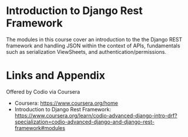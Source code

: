 # Introduction to Django Rest Framework

The modules in this course cover an introduction to the the Django REST framework and handling JSON within the context of APIs, fundamentals such as serialization ViewSheets, and authentication/permissions.

Links and Appendix
========================================================
Offered by Codio via Coursera

- Coursera: https://www.coursera.org/home
- Introduction to Django Rest Framework: https://www.coursera.org/learn/codio-advanced-django-intro-drf?specialization=codio-advanced-django-and-django-rest-framework#modules
